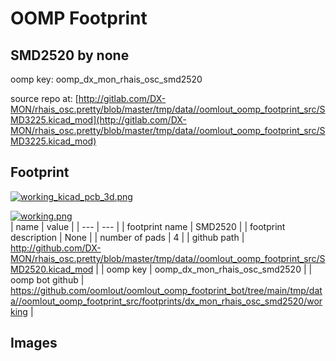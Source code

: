 # OOMP Footprint  
## SMD2520  by none  
  
oomp key: oomp_dx_mon_rhais_osc_smd2520  
  
source repo at: [http://gitlab.com/DX-MON/rhais_osc.pretty/blob/master/tmp/data//oomlout_oomp_footprint_src/SMD3225.kicad_mod](http://gitlab.com/DX-MON/rhais_osc.pretty/blob/master/tmp/data//oomlout_oomp_footprint_src/SMD3225.kicad_mod)  
## Footprint  
  
[![working_kicad_pcb_3d.png](working_kicad_pcb_3d_600.png)](working_kicad_pcb_3d.png)  
  
[![working.png](working_600.png)](working.png)  
| name | value | 
| --- | --- | 
| footprint name | SMD2520 | 
| footprint description | None | 
| number of pads | 4 | 
| github path | http://github.com/DX-MON/rhais_osc.pretty/blob/master/tmp/data//oomlout_oomp_footprint_src/SMD2520.kicad_mod | 
| oomp key | oomp_dx_mon_rhais_osc_smd2520 | 
| oomp bot github | https://github.com/oomlout/oomlout_oomp_footprint_bot/tree/main/tmp/data//oomlout_oomp_footprint_src/footprints/dx_mon_rhais_osc_smd2520/working | 
## Images  
